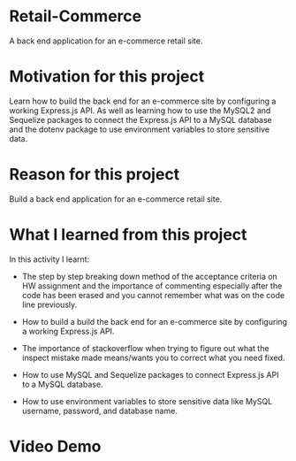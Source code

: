 # Retail-Commerce
A back end application for an e-commerce retail site.

# Motivation for this project

Learn how to build the back end for an e-commerce site by configuring a working Express.js API. As well as learning how to use the MySQL2 and Sequelize packages to connect the Express.js API to a MySQL database and the dotenv package to use environment variables to store sensitive data.

# Reason for this project 

Build a back end application for an e-commerce retail site.

# What I learned from this project 

In this activity I learnt:

* The step by step breaking down method of the acceptance criteria on HW assignment and the importance of commenting especially after the code has been erased and you cannot remember what was on the code line previously.

* How to build a build the back end for an e-commerce site by configuring a working Express.js API.

* The importance of stackoverflow when trying to figure out what the inspect mistake made means/wants you to correct what you need fixed. 

* How to use MySQL and Sequelize packages to connect Express.js API to a MySQL database. 

* How to use environment variables to store sensitive data like  MySQL username, password, and database name.



# Video Demo 







